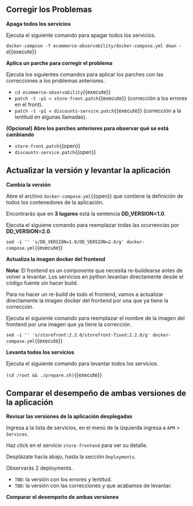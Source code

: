 ## Corregir los Problemas

**Apaga todos los servicios**

Ejecuta el siguiente comando para apagar todos los servicios.

`docker-compose -f ecommerce-observability/docker-compose.yml down -d`{{execute}}

**Aplica un parche para corregir el problema**

Ejecuta los siguientes comandos para aplicar los parches con las correcciones a los problemas anteriores.

- `cd ecommerce-observability`{{execute}}
- `patch -t -p1 < store-front.patch`{{execute}} (corrección a los errores en el front).
- `patch -t -p1 < discounts-service.patch`{{execute}} (corrección a la lentitud en algunas llamadas).

**(Opcional) Abre los parches anteriores para observar qué se está cambiando**

- `store-front.patch`{{open}}
- `discounts-service.patch`{{open}}

## Actualizar la versión y levantar la aplicación 

**Cambia la versión**

Abre el archivo `docker-compose.yml`{{open}} que contiene la definición de todos los contenedores de la aplicación.

Encontrarás que en **3 lugares** está la sentencia **DD_VERSION=1.0**.

Ejecuta el siguiene comando para reemplazar todas las ocurrencias por **DD_VERSION=2.0**.

`sed -i '' 's/DD_VERSION=1.0/DD_VERSION=2.0/g' docker-compose.yml`{{execute}}

**Actualiza la imagen docker del frontend**

**Nota:** El frontend es un componente que necesita re-buildearse antes de volver a levantar. Los servicios en python levantan directamente desde el código fuente sin hacer build.

Para no hacer un re-build de todo el frontend, vamos a actualizar directamente la imagen docker del frontend por una que ya tiene la corrección.

Ejecuta el siguiente comando para reemplazar el nombre de la imagen del frontend por una imagen que ya tiene la corrección.

`sed -i '' 's/storefront:2.2.0/storefront-fixed:2.2.0/g' docker-compose.yml`{{execute}}

**Levanta todos los servicios**

Ejecuta el siguiente comando para levantar todos los servicios.

`(cd /root && ./prepare.sh)`{{execute}}
## Comparar el desempeño de ambas versiones de la aplicación

**Revisar las versiones de la aplicación desplegadas**

Ingresa a la lista de servicios, en el menú de la izquierda ingresa a `APM` > `Services`.

Haz click en el servicio `store-frontend` para ver su detalle.

Desplázate hacia abajo, hasta la sección `Deployments`.

Observarás 2 deployments.
- `TBD`: la versión con los errores y lentitud.
- `TBD`: la versión con las correcciones y que acabamos de levantar.

**Comparar el desempeño de ambas versiones**